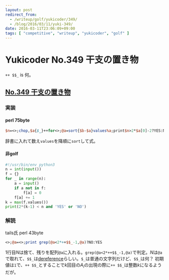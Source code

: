 ```yaml
---
layout: post
redirect_from:
  - /writeup/golf/yukicoder/349/
  - /blog/2016/03/11/yuki-349/
date: 2016-03-11T23:06:09+09:00
tags: [ "competitive", "writeup", "yukicoder", "golf" ]
---
```


# Yukicoder No.349 干支の置き物

`++ $$_` is 何。

## [No.349 干支の置き物](http://yukicoder.me/problems/924)

### 実装

#### perl 75byte

``` perl
$n=<>;chop,$a{$_}++for<>;@a=sort{$b-$a}values%a;print$n>2*$a[0]-2?YES:NO,$/
```

辞書に入れて数え`values`を降順に`sort`して式。

#### 非golf

``` python
#!/usr/bin/env python3
n = int(input())
f = {}
for _ in range(n):
    a = input()
    if a not in f:
        f[a] = 0
    f[a] += 1
k = max(f.values())
print(2*(k-1) < n and 'YES' or 'NO')
```

### 解読

tails氏 perl 43byte

``` perl
<>;@a=<>;print grep(@a<2*++$$_-1,@a)?NO:YES
```

1行目$N$は捨て、残りを配列`@a`に入れる。`grep(@a<2*++$$_-1,@a)`で判定。$N$は`@a`で取れて、`$$_`は[dereference](http://stackoverflow.com/questions/22619917/perl-var-two-dollar-signs-as-a-sigil)らしい。`$_`は普通の文字列だけど、`$$_`は何？ 初期値は`1`で、`++ $$_`とすることで$k$回目の$A_i$の出現の際に`++ $$_`は整数$k$になるようだが。
